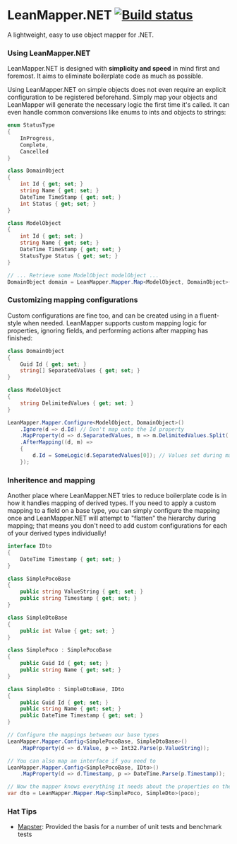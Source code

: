 LeanMapper.NET [![Build status](https://ci.appveyor.com/api/projects/status/5xvsx37da4ht6jcu/branch/master?svg=true)](https://ci.appveyor.com/project/eldarerathis/leanmapper/branch/master)
===========

A lightweight, easy to use object mapper for .NET.

### Using LeanMapper.NET

LeanMapper.NET is designed with **simplicity and speed** in mind first and foremost. It aims to eliminate boilerplate code as much as possible.

Using LeanMapper.NET on simple objects does not even require an explicit configuration to be registered beforehand. Simply map your objects and LeanMapper will generate the necessary logic the first time it's called. It can even handle common conversions like enums to ints and objects to strings:

```csharp
enum StatusType
{
    InProgress,
    Complete,
    Cancelled
}

class DomainObject
{
    int Id { get; set; }
    string Name { get; set; }
    DateTime TimeStamp { get; set; }
    int Status { get; set; }
}

class ModelObject
{
    int Id { get; set; }
    string Name { get; set; }
    DateTime TimeStamp { get; set; }
    StatusType Status { get; set; } 
}

// ... Retrieve some ModelObject modelObject ...
DomainObject domain = LeanMapper.Mapper.Map<ModelObject, DomainObject>(modelObject);
```

### Customizing mapping configurations

Custom configurations are fine too, and can be created using in a fluent-style when needed. LeanMapper supports custom mapping logic for properties, ignoring fields, and performing actions after mapping has finished:

```csharp
class DomainObject
{
    Guid Id { get; set; }
    string[] SeparatedValues { get; set; }
}

class ModelObject
{
    string DelimitedValues { get; set; }
}

LeanMapper.Mapper.Configure<ModelObject, DomainObject>()
    .Ignore(d => d.Id) // Don't map onto the Id property
    .MapProperty(d => d.SeparatedValues, m => m.DelimitedValues.Split(',')) // Custom mapping onto SeparatedValues
    .AfterMapping((d, m) =>
    {
        d.Id = SomeLogic(d.SeparatedValues[0]); // Values set during mapping are available here
    });
```

### Inheritence and mapping

Another place where LeanMapper.NET tries to reduce boilerplate code is in how it handles mapping of derived types. If you need to apply a custom mapping to a field on a base type, you can simply configure the mapping
once and LeanMapper.NET will attempt to "flatten" the hierarchy during mapping; that means you don't need to add custom configurations for each of your derived types individually!

```csharp
interface IDto
{
    DateTime Timestamp { get; set; }
}

class SimplePocoBase
{
    public string ValueString { get; set; }
    public string Timestamp { get; set; }
}

class SimpleDtoBase
{
    public int Value { get; set; }
}

class SimplePoco : SimplePocoBase
{
    public Guid Id { get; set; }
    public string Name { get; set; }
}

class SimpleDto : SimpleDtoBase, IDto
{
    public Guid Id { get; set; }
    public string Name { get; set; }
    public DateTime Timestamp { get; set; }
}

// Configure the mappings between our base types
LeanMapper.Mapper.Config<SimplePocoBase, SimpleDtoBase>()
    .MapProperty(d => d.Value, p => Int32.Parse(p.ValueString));

// You can also map an interface if you need to
LeanMapper.Mapper.Config<SimplePocoBase, IDto>()
    .MapProperty(d => d.Timestamp, p => DateTime.Parse(p.Timestamp));

// Now the mapper knows everything it needs about the properties on the derived types
var dto = LeanMapper.Mapper.Map<SimplePoco, SimpleDto>(poco);
```

### Hat Tips

* [Mapster](https://github.com/eswann/Mapster): Provided the basis for a number of unit tests and benchmark tests